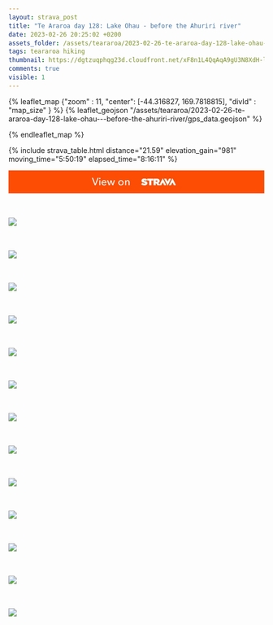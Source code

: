 ```yaml
---
layout: strava_post
title: "Te Araroa day 128: Lake Ohau - before the Ahuriri river"
date: 2023-02-26 20:25:02 +0200
assets_folder: /assets/teararoa/2023-02-26-te-araroa-day-128-lake-ohau---before-the-ahuriri-river
tags: teararoa hiking
thumbnail: https://dgtzuqphqg23d.cloudfront.net/xF8n1L4QqAqA9gU3N8XdH-llP02SQdm3Sdqn4uXxRsU-1024x768.jpg
comments: true
visible: 1
---
```



{% leaflet_map {"zoom" : 11,
                  "center": [-44.316827, 169.7818815],
                 "divId" : "map_size" } %}
    {% leaflet_geojson "/assets/teararoa/2023-02-26-te-araroa-day-128-lake-ohau---before-the-ahuriri-river/gps_data.geojson" %}

{% endleaflet_map %}





{% include strava_table.html distance="21.59" elevation_gain="981" moving_time="5:50:19" elapsed_time="8:16:11" %}

[![](/assets/strava.jpg)](https://www.strava.com/activities/8645354440)


<br />

![](https://dgtzuqphqg23d.cloudfront.net/xF8n1L4QqAqA9gU3N8XdH-llP02SQdm3Sdqn4uXxRsU-1024x768.jpg)


<br />

![](https://dgtzuqphqg23d.cloudfront.net/OiQaIa8LAdwA42a8CaLfwts82nYnWLd585uhHt0f2mw-1024x768.jpg)


<br />

![](https://dgtzuqphqg23d.cloudfront.net/s5DiZCeTtYBqqCIcCh-h_UkQ8e8STVeFl1GdnW1d5Gk-1024x768.jpg)


<br />

![](https://dgtzuqphqg23d.cloudfront.net/WohOVRKp1xa2zhx4QKDG4Gf8Xjp_mqCm5DMc7_LWWRU-1024x768.jpg)


<br />

![](https://dgtzuqphqg23d.cloudfront.net/v25F_oMmpp3bbG2uCFrxCF-2NA29SGEhB-n6EoHA7nA-1024x768.jpg)


<br />

![](https://dgtzuqphqg23d.cloudfront.net/ADZqn5qPGbxyEcGzilFQED8krFxuwLKDAdm2DOpFAow-1024x768.jpg)


<br />

![](https://dgtzuqphqg23d.cloudfront.net/gUrGYmitZfQbjxJFssKJ7_fNlQoT9YIpXGAUb5rwcvU-1024x768.jpg)


<br />

![](https://dgtzuqphqg23d.cloudfront.net/fjnWW1_veHAfO5CRDb-AqDSoydfAQGvWU8S44yQ_YT0-1024x768.jpg)


<br />

![](https://dgtzuqphqg23d.cloudfront.net/31HSiqO3DjdzMq0zRVqzTvqVqJFLYkJmeh3NEYZdYF8-1024x768.jpg)


<br />

![](https://dgtzuqphqg23d.cloudfront.net/SOP3CZQcT4W9ich454cW3RNc-TOnu4O_NkOtPiTDvD8-1024x768.jpg)


<br />

![](https://dgtzuqphqg23d.cloudfront.net/UdRdHcC7Zyej0Z1CSeeU2irgmRh-Kpbj5I-toa5zxjE-1024x768.jpg)


<br />

![](https://dgtzuqphqg23d.cloudfront.net/Ctqm-_P1yDmolcYZKDI-czeoLdP-6DeEBjVHUbkzZrg-1024x768.jpg)


<br />

![](https://dgtzuqphqg23d.cloudfront.net/r2v_jvhBoCcTqOBRbbhpmT9oQps7JrJR577YklHC_v0-1024x768.jpg)
